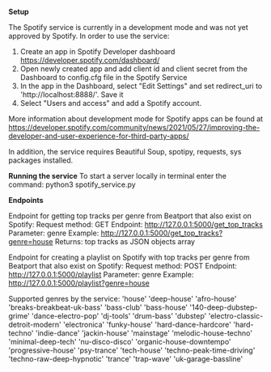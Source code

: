 **Setup**

The Spotify service is currently in a development mode and was not yet approved by Spotify. 
In order to use the service:
1. Create an app in Spotify Developer dashboard https://developer.spotify.com/dashboard/
2. Open newly created app and add client id and client secret from the Dashboard to config.cfg file in the Spotify Service
3. In the app in the Dashboard, select "Edit Settings" and set redirect_uri to 'http://localhost:8888/'. Save it
4. Select "Users and access" and add a Spotify account. 

More information about development mode for Spotify apps can be found 
at https://developer.spotify.com/community/news/2021/05/27/improving-the-developer-and-user-experience-for-third-party-apps/

In addition, the service requires Beautiful Soup, spotipy, requests, sys packages installed.

**Running the service**
To start a server locally in terminal enter the command:
python3 spotify_service.py

**Endpoints**

Endpoint for getting top tracks per genre from Beatport that also exist on Spotify:
Request method: GET
Endpoint: http://127.0.0.1:5000/get_top_tracks
Parameter: genre
Example: http://127.0.0.1:5000/get_top_tracks?genre=house
Returns: top tracks as JSON objects array

Endpoint for creating a playlist on Spotify with top tracks per genre from Beatport that also exist on Spotify:
Request method: POST
Endpoint: http://127.0.0.1:5000/playlist
Parameter: genre
Example: http://127.0.0.1:5000/playlist?genre=house

Supported genres by the service:
'house'
'deep-house'
'afro-house'
'breaks-breakbeat-uk-bass'
'bass-club'
'bass-house'
'140-deep-dubstep-grime'
'dance-electro-pop'
'dj-tools'
'drum-bass'
'dubstep'
'electro-classic-detroit-modern'
'electronica'
'funky-house'
'hard-dance-hardcore'
'hard-techno'
'indie-dance'
'jackin-house'
'mainstage'
'melodic-house-techno'
'minimal-deep-tech'
'nu-disco-disco'
'organic-house-downtempo'
'progressive-house'
'psy-trance'
'tech-house'
'techno-peak-time-driving'
'techno-raw-deep-hypnotic'
'trance'
'trap-wave'
'uk-garage-bassline'



